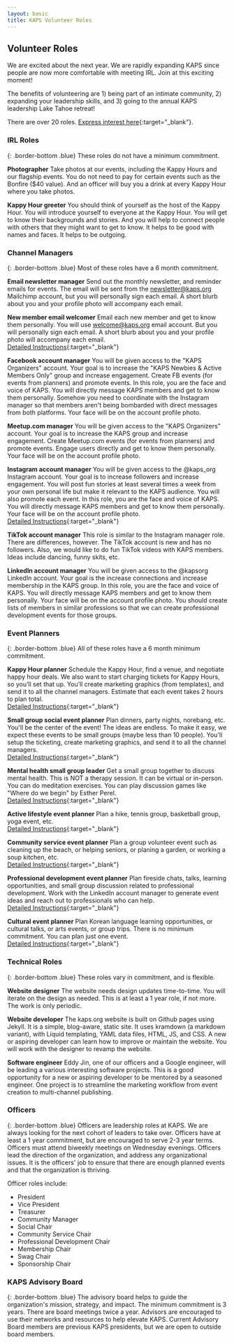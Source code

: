 ```yaml
---
layout: basic
title: KAPS Volunteer Roles
---
```


## Volunteer Roles
We are excited about the next year. We are rapidly expanding KAPS since people are now more comfortable with meeting IRL. Join at this exciting moment!

The benefits of volunteering are 1) being part of an intimate community, 2) expanding your leadership skills, and 3) going to the annual KAPS leadership Lake Tahoe retreat!

There are over 20 roles. [Express interest here](https://kaps.org/volunteer-interest){:target="_blank"}.

### IRL Roles
{: .border-bottom .blue}
These roles do not have a minimum commitment. 

**Photographer**
Take photos at our events, including the Kappy Hours and our flagship events. You do not need to pay for certain events such as the Bonfire ($40 value). And an officer will buy you a drink at every Kappy Hour where you take photos.

**Kappy Hour greeter**
You should think of yourself as the host of the Kappy Hour. You will introduce yourself to everyone at the Kappy Hour. You will get to know their backgrounds and stories. And you will help to connect people with others that they might want to get to know. It helps to be good with names and faces. It helps to be outgoing.

### Channel Managers
{: .border-bottom .blue}
Most of these roles have a 6 month commitment. 

**Email newsletter manager**
Send out the monthly newsletter, and reminder emails for events. The email will be sent from the newsletter@kaps.org Mailchimp account, but you will personally sign each email. A short blurb about you and your profile photo will accompany each email. 

**New member email welcomer**
Email each new member and get to know them personally. You will use welcome@kaps.org email account. But you will personally sign each email. A short blurb about you and your profile photo will accompany each email. \
[Detailed Instructions](https://docs.google.com/document/d/1NOZIf2uf5NHSGb7DoVrLdIIL1F_6WFbPC6dmrSr-7d4/edit?usp=sharing){:target="_blank"}

**Facebook account manager**
You will be given access to the "KAPS Organizers" account. Your goal is to increase the "KAPS Newbies & Active Members Only" group and increase engagement. Create FB events (for events from planners) and promote events. In this role, you are the face and voice of KAPS. You will directly message KAPS members and get to know them personally. Somehow you need to coordinate with the Instagram manager so that members aren't being bombarded with direct messages from both platforms. Your face will be on the account profile photo. 

**Meetup.com manager**
You will be given access to the "KAPS Organizers" account. Your goal is to increase the KAPS group and increase engagement. Create Meetup.com events (for events from planners) and promote events. Engage users directly and get to know them personally. Your face will be on the account profile photo. 

**Instagram account manager**
You will be given access to the @kaps_org Instagram account. Your goal is to increase followers and increase engagement. You will post fun stories at least several times a week from your own personal life but make it relevant to the KAPS audience. You will also promote each event. In this role, you are the face and voice of KAPS. You will directly message KAPS members and get to know them personally. Your face will be on the account profile photo. \
[Detailed Instructions](https://docs.google.com/document/d/1GoGvWdBap_tbO-Ty39L9VCaVw4Hrnh2ecEx_aztIJh0/edit?usp=sharing){:target="_blank"}

**TikTok account manager**
This role is similar to the Instagram manager role. There are differences, however. The TikTok account is new and has no followers. Also, we would like to do fun TikTok videos with KAPS members. Ideas include dancing, funny skits, etc. 

**LinkedIn account manager**
You will be given access to the @kapsorg LinkedIn account. Your goal is the increase connections and increase membership in the KAPS group. In this role, you are the face and voice of KAPS. You will directly message KAPS members and get to know them personally. Your face will be on the account profile photo. You should create lists of members in similar professions so that we can create professional development events for those groups. 

### Event Planners
{: .border-bottom .blue}
All of these roles have a 6 month minimum commitment.

**Kappy Hour planner**
Schedule the Kappy Hour, find a venue, and negotiate happy hour deals. We also want to start charging tickets for Kappy Hours, so you’ll set that up. You’ll create marketing graphics (from templates), and send it to all the channel managers. Estimate that each event takes 2 hours to plan total. \
[Detailed Instructions](https://docs.google.com/document/d/1vRpFVR73kaf9Qb1LfNp7rjzdMA6xfsNcQAP4RV48XOc/edit?usp=sharing){:target="_blank"}

**Small group social event planner**
Plan dinners, party nights, norebang, etc. You'll be the center of the event! The ideas are endless. To make it easy, we expect these events to be small groups (maybe less than 10 people). You'll setup the ticketing, create marketing graphics, and send it to all the channel managers. \
[Detailed Instructions](https://docs.google.com/document/d/1o1tLse6SorP9J2gGRx_tYxU7zv5XG6fElE-bPL8cf8U/edit?usp=sharing){:target="_blank"}

**Mental health small group leader**
Get a small group together to discuss mental health. This is NOT a therapy session. It can be virtual or in-person. You can do meditation exercises. You can play discussion games like "Where do we begin" by Esther Perel. \
[Detailed Instructions](https://docs.google.com/document/d/1o1tLse6SorP9J2gGRx_tYxU7zv5XG6fElE-bPL8cf8U/edit?usp=sharing){:target="_blank"}

**Active lifestyle event planner**
Plan a hike, tennis group, basketball group, yoga event, etc. \
[Detailed Instructions](https://docs.google.com/document/d/1o1tLse6SorP9J2gGRx_tYxU7zv5XG6fElE-bPL8cf8U/edit?usp=sharing){:target="_blank"}

**Community service event planner**
Plan a group volunteer event such as cleaning up the beach, or helping seniors, or planing a garden, or working a soup kitchen, etc. \
[Detailed Instructions](https://docs.google.com/document/d/1o1tLse6SorP9J2gGRx_tYxU7zv5XG6fElE-bPL8cf8U/edit?usp=sharing){:target="_blank"}

**Professional development event planner**
Plan fireside chats, talks, learning opportunities, and small group discussion related to professional development. Work with the LinkedIn account manager to generate event ideas and reach out to professionals who can help. \
[Detailed Instructions](https://docs.google.com/document/d/1o1tLse6SorP9J2gGRx_tYxU7zv5XG6fElE-bPL8cf8U/edit?usp=sharing){:target="_blank"}

**Cultural event planner**
Plan Korean language learning opportunities, or cultural talks, or arts events, or group trips. There is no minimum commitment. You can plan just one event. \
[Detailed Instructions](https://docs.google.com/document/d/1o1tLse6SorP9J2gGRx_tYxU7zv5XG6fElE-bPL8cf8U/edit?usp=sharing){:target="_blank"}

### Technical Roles
{: .border-bottom .blue}
These roles vary in commitment, and is flexible.

**Website designer** 
The website needs design updates time-to-time. You will iterate on the design as needed. This is at least a 1 year role, if not more. The work is only periodic. 

**Website developer**
The kaps.org website is built on Github pages using Jekyll. It is a simple, blog-aware, static site. It uses kramdown (a markdown variant), with Liquid templating, YAML data files, HTML, JS, and CSS. A new or aspiring developer can learn how to improve or maintain the website. You will work with the designer to revamp the website. 

**Software engineer**
Eddy Jin, one of our officers and a Google engineer, will be leading a various interesting software projects. This is a good opportunity for a new or aspiring developer to be mentored by a seasoned engineer. One project is to streamline the marketing workflow from event creation to multi-channel publishing.

### Officers
{: .border-bottom .blue}
Officers are leadership roles at KAPS. We are always looking for the next cohort of leaders to take over. Officers have at least a 1 year commitment, but are encouraged to serve 2-3 year terms. Officers must attend biweekly meetings on Wednesday evenings. Officers lead the direction of the organization, and address any organizational issues. It is the officers' job to ensure that there are enough planned events and that the organization is thriving.

Officer roles include:
- President
- Vice President
- Treasurer
- Community Manager
- Social Chair
- Community Service Chair
- Professional Development Chair
- Membership Chair
- Swag Chair
- Sponsorship Chair

### KAPS Advisory Board
{: .border-bottom .blue}
The advisory board helps to guide the organization's mission, strategy, and impact. The minimum commitment is 3 years. There are board meetings twice a year. Advisors are encouraged to use their networks and resources to help elevate KAPS. Current Advisory Board members are previous KAPS presidents, but we are open to outside board members. 